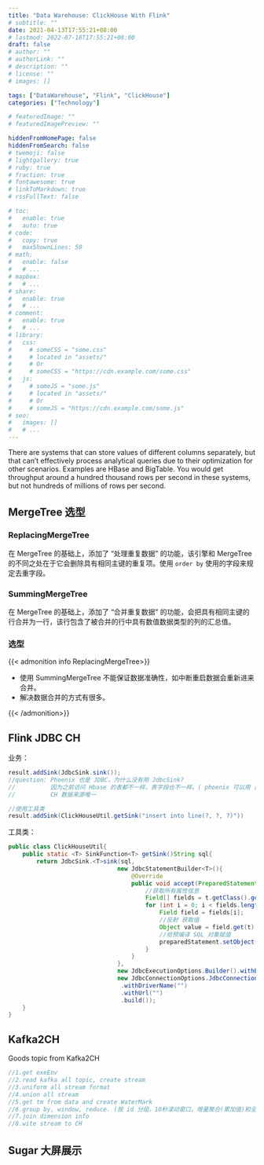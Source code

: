 ```yaml
---
title: "Data Warehouse: ClickHouse With Flink"
# subtitle: ""
date: 2021-04-13T17:55:21+08:00
# lastmod: 2022-07-18T17:55:21+08:00
draft: false
# author: ""
# authorLink: ""
# description: ""
# license: ""
# images: []

tags: ["DataWarehouse", "Flink", "ClickHouse"]
categories: ["Technology"]

# featuredImage: ""
# featuredImagePreview: ""

hiddenFromHomePage: false
hiddenFromSearch: false
# twemoji: false
# lightgallery: true
# ruby: true
# fraction: true
# fontawesome: true
# linkToMarkdown: true
# rssFullText: false

# toc:
#   enable: true
#   auto: true
# code:
#   copy: true
#   maxShownLines: 50
# math:
#   enable: false
#   # ...
# mapbox:
#   # ...
# share:
#   enable: true
#   # ...
# comment:
#   enable: true
#   # ...
# library:
#   css:
#     # someCSS = "some.css"
#     # located in "assets/"
#     # Or
#     # someCSS = "https://cdn.example.com/some.css"
#   js:
#     # someJS = "some.js"
#     # located in "assets/"
#     # Or
#     # someJS = "https://cdn.example.com/some.js"
# seo:
#   images: []
#   # ...
---
```


There are systems that can store values of different columns separately, but that can’t effectively process analytical queries due to their optimization for other scenarios. Examples are HBase and BigTable. You would get throughput around a hundred thousand rows per second in these systems, but not hundreds of millions of rows per second.

<!--more-->

## MergeTree 选型

### ReplacingMergeTree

在 MergeTree 的基础上，添加了 “处理重复数据” 的功能，该引擎和 MergeTree 的不同之处在于它会删除具有相同主键的重复项。使用 `order by` 使用的字段来规定去重字段。

### SummingMergeTree

在 MergeTree 的基础上，添加了 “合并重复数据” 的功能，会把具有相同主键的行合并为一行，该行包含了被合并的行中具有数值数据类型的列的汇总值。

### 选型

{{< admonition info ReplacingMergeTree>}}

+ 使用 SummingMergeTree 不能保证数据准确性，如中断重启数据会重新进来合并。
+ 解决数据合并的方式有很多。

{{< /admonition>}}

## Flink JDBC  CH

业务：

```java
result.addSink(JdbcSink.sink());
//question: Phoenix 也是 JDBC，为什么没有用 JdbcSink?
//          因为之前访问 Hbase 的表都不一样，表字段也不一样。( phoenix 可以用 自定义的 MySQLSink 或 JDBC)
//          CH 数据来源唯一

//使用工具类
result.addSink(ClickHouseUtil.getSink("insert into line(?, ?, ?)"))
```

工具类：

```java
public class ClickHouseUtil{
    public static <T> SinkFunction<T> getSink()String sql{
        return JdbcSink.<T>sink(sql,
                               new JdbcStatementBuilder<T>(){
                                   @Override
                                   public void accept(PreparedStatement preparedStatement, T t) throws SQLException{
                                       //获取所有属性信息
                                       Field[] fields = t.getClass().getDeclaredFields();
                                       for (int i = 0; i < fields.length; i++){
                                           Field field = fields[i];
                                           //反射 获取值
                                           Object value = field.get(t);
                                           //给预编译 SQL 对象赋值
                                           preparedStatement.setObject(i + 1, value);
                                       }
                                   }
                               },
                               new JdbcExecutionOptions.Builder().withBatchSize(5).build(),
                               new JdbcConnectionOptions.JdbcConnectionOptionsBuilder()
                                .withDriverName("")
                                .withUrl("")
                                .build());
    }
}
```

## Kafka2CH

Goods topic from Kafka2CH

```java
//1.get exeEnv
//2.read kafka all topic, create stream
//3.uniform all stream format
//4.union all stream
//5.get tm from data and create WaterMark
//6.group by, window, reduce. (按 id 分组，10秒滚动窗口，增量聚合(累加值)和全量聚合(提取窗口信息))
//7.join dimension info
//8.wite stream to CH
```

## Sugar 大屏展示

